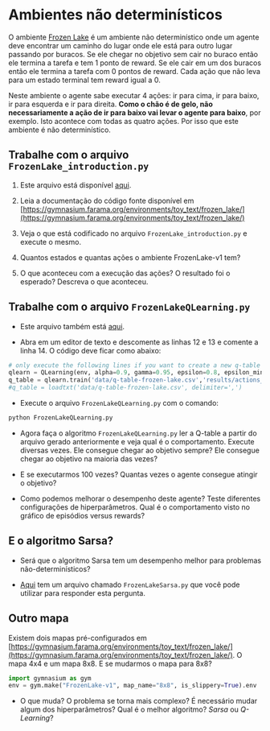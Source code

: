 # Ambientes não determinísticos
    
O ambiente [Frozen Lake](https://gymnasium.farama.org/environments/toy_text/frozen_lake/) é um ambiente não determinístico onde um agente deve encontrar um caminho do lugar onde ele está para outro lugar passando por buracos. Se ele chegar no objetivo sem cair no buraco então ele termina a tarefa e tem 1 ponto de reward. Se ele cair em um dos buracos então ele termina a tarefa com 0 pontos de reward. Cada ação que não leva para um estado terminal tem reward igual a 0.  

Neste ambiente o agente sabe executar 4 ações: ir para cima, ir para baixo, ir para esquerda e ir para direita. **Como o chão é de gelo, não necessariamente a ação de ir para baixo vai levar o agente para baixo**, por exemplo. Isto acontece com todas as quatro ações. Por isso que este ambiente é não determinístico.

##  Trabalhe com o arquivo `FrozenLake_introduction.py`

1. Este arquivo está disponível [aqui](./src/FrozenLake_introduction.py).

1. Leia a documentação do código fonte disponível em [https://gymnasium.farama.org/environments/toy_text/frozen_lake/](https://gymnasium.farama.org/environments/toy_text/frozen_lake/)

1. Veja o que está codificado no arquivo `FrozenLake_introduction.py` e execute o mesmo.

1. Quantos estados e quantas ações o ambiente FrozenLake-v1 tem?

1. O que aconteceu com a execução das ações? O resultado foi o esperado? Descreva o que aconteceu.

## Trabalhe com o arquivo `FrozenLakeQLearning.py`

* Este arquivo também está [aqui](./src/FrozenLakeQLearning.py).

* Abra em um editor de texto e descomente as linhas 12 e 13 e comente a linha 14. O código deve ficar como abaixo:

````python
# only execute the following lines if you want to create a new q-table
qlearn = QLearning(env, alpha=0.9, gamma=0.95, epsilon=0.8, epsilon_min=0.0001, epsilon_dec=0.9999, episodes=500000)
q_table = qlearn.train('data/q-table-frozen-lake.csv','results/actions_frozen_lake')
#q_table = loadtxt('data/q-table-frozen-lake.csv', delimiter=',')
````

* Execute o arquivo `FrozenLakeQLearning.py` com o comando:

````bash
python FrozenLakeQLearning.py
````

* Agora faça o algoritmo `FrozenLakeQLearning.py` ler a Q-table a partir do arquivo gerado anteriormente e veja qual é o comportamento. Execute diversas vezes. Ele consegue chegar ao objetivo sempre? Ele consegue chegar ao objetivo na maioria das vezes? 

* E se executarmos 100 vezes? Quantas vezes o agente consegue atingir o objetivo? 

* Como podemos melhorar o desempenho deste agente? Teste diferentes configurações de hiperparâmetros. Qual é o comportamento visto no gráfico de episódios versus rewards? 

## E o algoritmo Sarsa?

* Será que o algoritmo Sarsa tem um desempenho melhor para problemas não-determinísticos? 

* [Aqui](./src/FrozenLakeSarsa.py) tem um arquivo chamado `FrozenLakeSarsa.py` que você pode utilizar para responder esta pergunta. 

## Outro mapa

Existem dois mapas pré-configurados em [https://gymnasium.farama.org/environments/toy_text/frozen_lake/](https://gymnasium.farama.org/environments/toy_text/frozen_lake/). O mapa 4x4 e um mapa 8x8. E se mudarmos o mapa para 8x8? 

````python
import gymnasium as gym
env = gym.make("FrozenLake-v1", map_name="8x8", is_slippery=True).env
````

* O que muda? O problema se torna mais complexo? É necessário mudar algum dos hiperparâmetros? Qual é o melhor algoritmo? *Sarsa* ou *Q-Learning*? 

<!-- 

Considere o seguinte objetivo: *desenvolver um agente capaz de chegar ao ponto final em mais de 80% das vezes*. Faça o *clone* do projeto [https://classroom.github.com/a/theU174W](https://classroom.github.com/a/theU174W). Você deve adicionar neste projeto e fazer o commit dos seguintes artefatos: 

* o arquivo `q-table.csv` dentro do diretório `data`. Já existe um arquivo q-table neste projeto, mas ele é para a versão do ambiente 4x4. Quando você executar o arquivo `test_frozenlake.py` usando o comando `pytest` irá ocorrer um erro de `IndexError`. Você deve substituir este arquivo pelo arquivo gerado pelo seu agente durante o período de treinamento; 

* depois de substituir o arquivo `data/q-table.csv`, você poderá executar os testes e verificar se o mesmo é aprovado em todos os testes. São quatro testes: o primeiro executa o ambiente 1000 vezes e verifica se o agente conseguiu chegar ao final em no mínimo 700 vezes. Os outros 3 testes fazem exatamente a mesma coisa: executam o agente no ambiente 1000 vezes e verificam se o agente conseguiu chegar ao final em no mínimo 800 vezes;

* você também deve adicionar a sua implementação no diretório raiz deste projeto, e;

* alterar o arquivo README.md informando os hiperparâmetros utilizados para o treinamento. 

* (critério para A+) apresentar um gráfico comparando a curva de aprendizagem de diversas abordagens utilizadas durante o treinamento. A imagem deste gráfico deve ser adicionada ao projeto e o texto explicando os resultados ao arquivo README.md. Este gráfico deve possuir no mínimo duas linhas, uma considerando o algoritmo Q-Learning e outra considerando o algoritmo Sarsa. Fica à critério do estudante adicionar outras linhas considerando outros parâmetros. Um exemplo de gráfico bem estruturado é o apresentado [aqui](../15_rl_parte2/index.md#exemplo-de-gráfico). 

### Algoritmo e hiperparâmetros utilizados para o treinamento

| Atributo        |  Valor     |
|:----------------|:----------:|
| Algoritmo       |            |
| alpha           |            |
| gamma           |            |
| epsilon         |            |
| epsilon_dec     |            |
| epsilon_min     |            |
| qtd_episodios   |            |


### Rubrica de avaliação

* Deixou de entregar um dos artefatos: q-table, implementação na forma de arquivo python ou arquivo README.md atualizado com os hiperparâmetros: igual a **Insuficiente (I)** - nota 2. 

* Entregou todos os artefatos mencionados acima então a nota é calculada de acordo com o número de testes aprovados: 
    * 1 teste aprovado = 3.0, 
    * 2 testes aprovados = 4.0, 
    * 3 testes aprovados = 5.0, 
    * 4 testes aprovados = 6.0

* Foi aprovado em todos os testes e entregou o gráfico comparando a curva de aprendizagem de diversas abordagens utilizadas ao longo do treinamento então nota igual a **10 (dez)**. Este gráfico deve possuir no mínimo duas linhas, uma considerando o algoritmo Q-Learning e outra considerando o algoritmo Sarsa. Fica à critério do estudante adicionar outras linhas considerando outros parâmetros. Este gráfico também deve um conter um texto autocontido explicando os testes executados e os resultados obtidos.

### Deadline

O deadline para a entrega desta atividade é **28 de abril de 2023** às 23:30 horas. Este trabalho é **individual**. 

--> 
